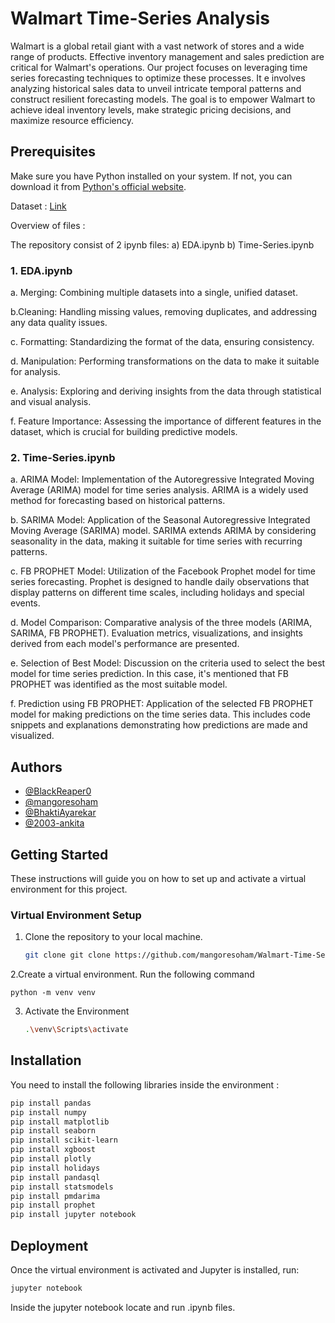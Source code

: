
# Walmart Time-Series Analysis  

Walmart is a global retail giant with a vast network of stores and a wide range of products. Effective inventory management and sales prediction are critical for Walmart's operations. Our project focuses on leveraging time series forecasting techniques to optimize these processes.
It e involves analyzing historical sales data to unveil intricate temporal patterns and construct resilient forecasting models. The goal is to empower Walmart to achieve ideal inventory levels, make strategic pricing decisions, and maximize resource efficiency.

## Prerequisites

Make sure you have Python installed on your system. If not, you can download it from [Python's official website](https://www.python.org/).

Dataset : [Link](https://www.kaggle.com/code/rohanchopade/walmart-pbl/input)

Overview of files :

The repository consist of 2 ipynb files:
    a) EDA.ipynb
    b) Time-Series.ipynb

### 1. EDA.ipynb
a. Merging:
Combining multiple datasets into a single, unified dataset. 

b.Cleaning:
Handling missing values, removing duplicates, and addressing any data quality issues.

c. Formatting:
Standardizing the format of the data, ensuring consistency.

d. Manipulation:
Performing transformations on the data to make it suitable for analysis.

e. Analysis:
Exploring and deriving insights from the data through statistical and visual analysis.

f. Feature Importance:
Assessing the importance of different features in the dataset, which is crucial for building predictive models.

### 2. Time-Series.ipynb
a. ARIMA Model:
Implementation of the Autoregressive Integrated Moving Average (ARIMA) model for time series analysis. ARIMA is a widely used method for forecasting based on historical patterns.

b. SARIMA Model:
Application of the Seasonal Autoregressive Integrated Moving Average (SARIMA) model. SARIMA extends ARIMA by considering seasonality in the data, making it suitable for time series with recurring patterns.

c. FB PROPHET Model:
Utilization of the Facebook Prophet model for time series forecasting. Prophet is designed to handle daily observations that display patterns on different time scales, including holidays and special events.

d. Model Comparison:
Comparative analysis of the three models (ARIMA, SARIMA, FB PROPHET). Evaluation metrics, visualizations, and insights derived from each model's performance are presented.

e. Selection of Best Model:
Discussion on the criteria used to select the best model for time series prediction. In this case, it's mentioned that FB PROPHET was identified as the most suitable model.

f. Prediction using FB PROPHET:
Application of the selected FB PROPHET model for making predictions on the time series data. This includes code snippets and explanations demonstrating how predictions are made and visualized.




## Authors

- [@BlackReaper0](https://github.com/BlackReaper0)
- [@mangoresoham](https://github.com/mangoresoham)
- [@BhaktiAyarekar](https://github.com/BhaktiAyarekar)
- [@2003-ankita](https://github.com/2003-ankita)


## Getting Started
These instructions will guide you on how to set up and activate a virtual environment for this project.

### Virtual Environment Setup

1. Clone the repository to your local machine.

   ```bash
   git clone git clone https://github.com/mangoresoham/Walmart-Time-Series-Analysis.git
   ```

2.Create a virtual environment. Run the following command

    python -m venv venv

3. Activate the Environment
    ```bash
    .\venv\Scripts\activate
    ```


## Installation

You need to install the following libraries inside the environment :

```bash
pip install pandas
pip install numpy
pip install matplotlib
pip install seaborn
pip install scikit-learn
pip install xgboost
pip install plotly
pip install holidays
pip install pandasql
pip install statsmodels
pip install pmdarima
pip install prophet
pip install jupyter notebook
```
    
## Deployment

Once the virtual environment is activated and Jupyter is installed, run:
```bash
jupyter notebook
```
Inside the jupyter notebook locate and run .ipynb files.
